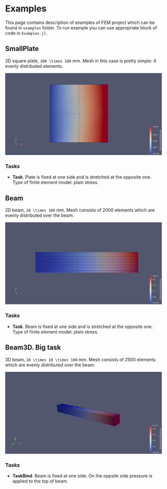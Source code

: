 # Examples

This page contains description of examples of FEM project which can be found in `examples`
folder. To run example you can use appropriate block of code in `Examples.jl`.

## SmallPlate

2D square plate, ``100 \times 100`` mm. Mesh in this case is pretty simple: 4 
evenly distributed elements.

![SmallPlate example](./images/smallplate.png)

### Tasks

- **Task**. Plate is fixed at one side and is stretched at the opposite one. Type of finite 
    element model: plain stress.

## Beam

2D beam, ``20 \times 100`` mm. Mesh consists of 2000 elements which are evenly distributed
over the beam.

![Beam example](./images/beam.png)

### Tasks

- **Task**. Beam is fixed at one side and is stretched at the opposite one. Type of finite 
    element model: plain stress.

## Beam3D. Big task

3D beam, ``10 \times 10 \times 100`` mm. Mesh consists of 2500 elements which are evenly
distributed over the beam.

![Beam3D/Big example](./images/beam3D_big.png)

### Tasks

- **TaskBind**. Beam is fixed at one side. On the oppsite side pressure is applied to the 
    top of beam.
